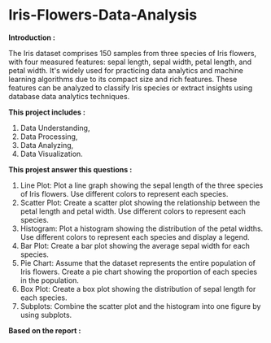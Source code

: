 # Iris-Flowers-Data-Analysis

**Introduction :**

The Iris dataset comprises 150 samples from three species of Iris flowers, with four measured features: sepal length, sepal width, petal length, and petal width. It's widely used for practicing data analytics and machine learning algorithms due to its compact size and rich features. These features can be analyzed to classify Iris species or extract insights using database data analytics techniques.

**This project includes :**

1. Data Understanding,
2. Data Processing,
3. Data Analyzing,
4. Data Visualization.

**This projest answer this questions :**

1. Line Plot: Plot a line graph showing the sepal length of the three species of Iris flowers. Use different colors to represent each species.
2. Scatter Plot: Create a scatter plot showing the relationship between the petal length and petal width. Use different colors to represent each species.
3. Histogram: Plot a histogram showing the distribution of the petal widths. Use different colors to represent each species and display a legend.
4. Bar Plot: Create a bar plot showing the average sepal width for each species.
5. Pie Chart: Assume that the dataset represents the entire population of Iris flowers. Create a pie chart showing the proportion of each species in the population.
6. Box Plot: Create a box plot showing the distribution of sepal length for each species.
7. Subplots: Combine the scatter plot and the histogram into one figure by using subplots.

**Based on the report :**





